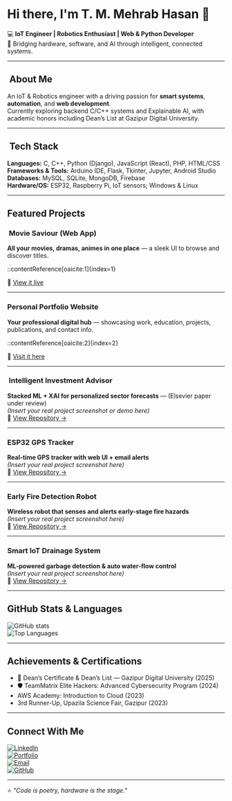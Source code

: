 # Hi there, I'm T. M. Mehrab Hasan 👋

💻 **IoT Engineer | Robotics Enthusiast | Web & Python Developer**  
🚀 Bridging hardware, software, and AI through intelligent, connected systems.

---

## ​ About Me  
An IoT & Robotics engineer with a driving passion for **smart systems**, **automation**, and **web development**.  
Currently exploring backend C/C++ systems and Explainable AI, with academic honors including Dean’s List at Gazipur Digital University.

---

## ​ Tech Stack  
**Languages:** C, C++, Python (Django), JavaScript (React), PHP, HTML/CSS  
**Frameworks & Tools:** Arduino IDE, Flask, Tkinter, Jupyter, Android Studio  
**Databases:** MySQL, SQLite, MongoDB, Firebase  
**Hardware/OS:** ESP32, Raspberry Pi, IoT sensors; Windows & Linux  

---

##  Featured Projects

### ​ Movie Saviour (Web App)  
**All your movies, dramas, animes in one place** — a sleek UI to browse and discover titles.  

::contentReference[oaicite:1]{index=1}
  
🔗 [View it live](https://moviesaviour.netlify.app/)  

---

###  Personal Portfolio Website  
**Your professional digital hub** — showcasing work, education, projects, publications, and contact info.  

::contentReference[oaicite:2]{index=2}
  
🔗 [Visit it here](https://tm-mehrab-hasan.github.io/)  

---

### ​ Intelligent Investment Advisor  
**Stacked ML + XAI for personalized sector forecasts** — (Elsevier paper under review)  
*(Insert your real project screenshot or demo here)*  
🔗 [View Repository →](https://github.com/YourProjectLink)  

---

###  ESP32 GPS Tracker  
**Real-time GPS tracker with web UI + email alerts**  
*(Insert your real project screenshot here)*  
🔗 [View Repository →](https://github.com/YourProjectLink)  

---

###  Early Fire Detection Robot  
**Wireless robot that senses and alerts early-stage fire hazards**  
*(Insert your real project screenshot here)*  
🔗 [View Repository →](https://github.com/YourProjectLink)  

---

###  Smart IoT Drainage System  
**ML-powered garbage detection & auto water-flow control**  
*(Insert your real project screenshot here)*  
🔗 [View Repository →](https://github.com/YourProjectLink)  

---

##  GitHub Stats & Languages  
![GitHub stats](https://github-readme-stats.vercel.app/api?username=TM-Mehrab-Hasan&show_icons=true&theme=radical)  
![Top Languages](https://github-readme-stats.vercel.app/api/top-langs/?username=TM-Mehrab-Hasan&layout=compact&theme=radical)  

---

##  Achievements & Certifications  
- 🏅 Dean’s Certificate & Dean’s List — Gazipur Digital University (2025)  
- 🛡 TeamMatrix Elite Hackers: Advanced Cybersecurity Program (2024)  
-  AWS Academy: Introduction to Cloud (2023)  
-  3rd Runner-Up, Upazila Science Fair, Gazipur (2023)  

---

##  Connect With Me  
[![LinkedIn](https://img.shields.io/badge/LinkedIn-Mehrab%20Hasan-blue?logo=linkedin)](https://www.linkedin.com/in/tm-mehrab-hasan)  
[![Portfolio](https://img.shields.io/badge/Portfolio-Visit-brightgreen)](https://tm-mehrab-hasan.github.io/)  
[![Email](https://img.shields.io/badge/Email-mehrabratul210524%40gmail.com-red)](mailto:mehrabratul210524@gmail.com)  
[![GitHub](https://img.shields.io/badge/GitHub-TM--Mehrab--Hasan-black?logo=github)](https://github.com/TM-Mehrab-Hasan)  

---

⭐ *"Code is poetry, hardware is the stage."*

